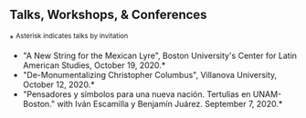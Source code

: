 ## Talks, Workshops, & Conferences

\* <sup>Asterisk indicates talks by invitation</sup>

- "A New String for the Mexican Lyre", Boston University's Center for Latin American Studies, October 19, 2020.*
- "De-Monumentalizing Christopher Columbus", Villanova University, October 12, 2020.*
- "Pensadores y símbolos para una nueva nación. Tertulias en UNAM-Boston." with Iván Escamilla y Benjamín Juárez. September 7, 2020.*
